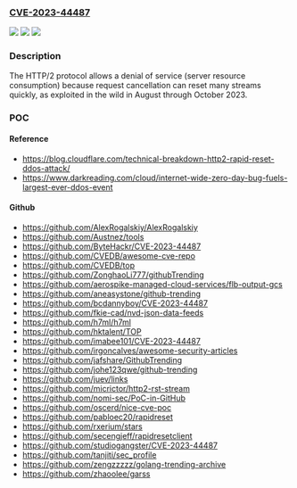 ### [CVE-2023-44487](https://cve.mitre.org/cgi-bin/cvename.cgi?name=CVE-2023-44487)
![](https://img.shields.io/static/v1?label=Product&message=n%2Fa&color=blue)
![](https://img.shields.io/static/v1?label=Version&message=n%2Fa&color=blue)
![](https://img.shields.io/static/v1?label=Vulnerability&message=n%2Fa&color=brighgreen)

### Description

The HTTP/2 protocol allows a denial of service (server resource consumption) because request cancellation can reset many streams quickly, as exploited in the wild in August through October 2023.

### POC

#### Reference
- https://blog.cloudflare.com/technical-breakdown-http2-rapid-reset-ddos-attack/
- https://www.darkreading.com/cloud/internet-wide-zero-day-bug-fuels-largest-ever-ddos-event

#### Github
- https://github.com/AlexRogalskiy/AlexRogalskiy
- https://github.com/Austnez/tools
- https://github.com/ByteHackr/CVE-2023-44487
- https://github.com/CVEDB/awesome-cve-repo
- https://github.com/CVEDB/top
- https://github.com/ZonghaoLi777/githubTrending
- https://github.com/aerospike-managed-cloud-services/flb-output-gcs
- https://github.com/aneasystone/github-trending
- https://github.com/bcdannyboy/CVE-2023-44487
- https://github.com/fkie-cad/nvd-json-data-feeds
- https://github.com/h7ml/h7ml
- https://github.com/hktalent/TOP
- https://github.com/imabee101/CVE-2023-44487
- https://github.com/irgoncalves/awesome-security-articles
- https://github.com/jafshare/GithubTrending
- https://github.com/johe123qwe/github-trending
- https://github.com/juev/links
- https://github.com/micrictor/http2-rst-stream
- https://github.com/nomi-sec/PoC-in-GitHub
- https://github.com/oscerd/nice-cve-poc
- https://github.com/pabloec20/rapidreset
- https://github.com/rxerium/stars
- https://github.com/secengjeff/rapidresetclient
- https://github.com/studiogangster/CVE-2023-44487
- https://github.com/tanjiti/sec_profile
- https://github.com/zengzzzzz/golang-trending-archive
- https://github.com/zhaoolee/garss

